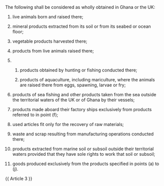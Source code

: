 The following shall be considered as wholly obtained in Ghana or the UK:

1. live animals born and raised there;

2. mineral products extracted from its soil or from its seabed or ocean floor;

3. vegetable products harvested there;

4. products from live animals raised there;

5. 
   1. products obtained by hunting or fishing conducted there;

   2. products of aquaculture, including mariculture, where the animals are raised there from eggs, spawning, larvae or fry;

6. products of sea fishing and other products taken from the sea outside the territorial waters of the UK or of Ghana by their vessels;

7. products made aboard their factory ships exclusively from products referred to in point (f);

8. used articles fit only for the recovery of raw materials;

9. waste and scrap resulting from manufacturing operations conducted there;

10. products extracted from marine soil or subsoil outside their territorial waters provided that they have sole rights to work that soil or subsoil;

11. goods produced exclusively from the products specified in points (a) to (j).

{{ Article 3 }}
